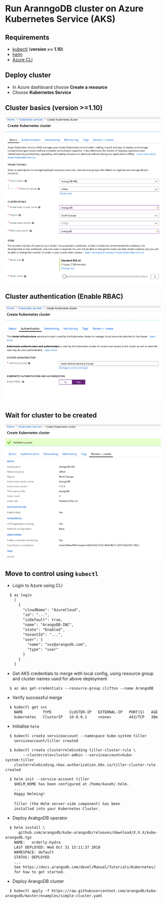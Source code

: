 <!-- don't edit here, it's from https://@github.com/arangodb/kube-arangodb.git / docs/Manual/ -->
# Run AranngoDB cluster on Azure Kubernetes Service (AKS)

## Requirements

* [kubectl](https://kubernetes.io/docs/tasks/tools/install-kubectl/) (**version >= 1.10**)
* [helm](https://www.helm.sh/)
* [Azure CLI](https://docs.microsoft.com/en-us/cli/azure/install-azure-cli-apt?view=azure-cli-latest)

## Deploy cluster
* In Azure dashboard choose **Create a resource**
* Choose **Kubernetes Service**

## Cluster basics (version >=1.10)
![basics](./aks-create-basics.png)

## Cluster authentication (Enable RBAC)
![basics](./aks-create-auth.png)

## Wait for cluster to be created
![basics](./aks-create-valid.png)

## Move to control using `kubectl`

* Login to Azure using CLI
```
  $ az login
    [
      {
        "cloudName": "AzureCloud",
        "id": "...",
        "isDefault": true,
        "name": "ArangoDB-INC",
        "state": "Enabled",
        "tenantId": "...",
        "user": {
          "name": "xxx@arangodb.com",
          "type": "user"
        }
      }
    ]
```

* Get AKS credentials to merge with local config, using resource group and cluster names used for above deployment
```
  $ az aks get-credentials --resource-group clifton --name ArangoDB
```

* Verify successful merge
```
  $ kubectl get svc
    NAME         TYPE        CLUSTER-IP   EXTERNAL-IP   PORT(S)   AGE
    kubernetes   ClusterIP   10.0.0.1     <none>        443/TCP   38m
```

* Initialise `helm`
```
  $ kubectl create serviceaccount --namespace kube-system tiller
    serviceaccount/tiller created
```
```
  $ kubectl create clusterrolebinding tiller-cluster-rule \
        --clusterrole=cluster-admin --serviceaccount=kube-system:tiller
    clusterrolebinding.rbac.authorization.k8s.io/tiller-cluster-rule created
```
```
  $ helm init --service-account tiller
    $HELM_HOME has been configured at /home/kaveh/.helm.
    ...
    Happy Helming!

    Tiller (the Helm server-side component) has been
    installed into your Kubernetes Cluster.
```

* Deploy ArabgoDB operator
```
  $ helm install \
      github.com/arangodb/kube-arangodb/releases/download/X.X.X/kube-arangodb.tgz
    NAME:   orderly-hydra
    LAST DEPLOYED: Wed Oct 31 15:11:37 2018
    NAMESPACE: default
    STATUS: DEPLOYED
    ...
    See https://docs.arangodb.com/devel/Manual/Tutorials/Kubernetes/
    for how to get started.
```

* Deploy ArangoDB cluster
```
  $ kubectl apply -f https://raw.githubusercontent.com/arangodb/kube-arangodb/master/examples/simple-cluster.yaml
```
